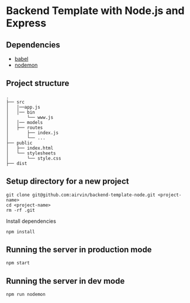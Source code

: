 # Backend Template with Node.js and Express

## Dependencies

- [babel](https://github.com/babel/babel)
- [nodemon](https://nodemon.io/)


## Project structure
```
.
├── src
│   │──app.js
│   │── bin
│       └── www.js
│   │── models
│   ├── routes
│       ├── index.js
│       └── ...
├── public
│   ├── index.html
│   └── stylesheets
│       └── style.css
├── dist

```

## Setup directory for a new project

```
git clone git@github.com:airvin/backend-template-node.git <project-name>
cd <project-name>
rm -rf .git
```

Install dependencies

```
npm install
```

## Running the server in production mode

```
npm start
```

## Running the server in dev mode
```
npm run nodemon
```

